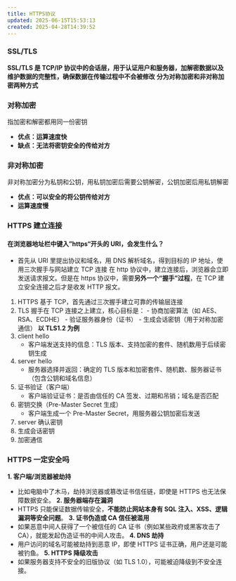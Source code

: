 ```yaml
---
title: HTTPS协议
updated: 2025-06-15T15:53:13
created: 2025-04-28T14:39:52
---
```


### SSL/TLS

**SSL/TLS 是 TCP/IP 协议中的会话层，用于认证用户和服务器，加解密数据以及维护数据的完整性，确保数据在传输过程中不会被修改**
**分为对称加密和非对称加密两种方式**

### 对称加密

指加密和解密都用同一份密钥

- **优点：运算速度快**
- **缺点：无法将密钥安全的传给对方**

### 非对称加密

非对称加密分为私钥和公钥，用私钥加密后需要公钥解密，公钥加密后用私钥解密

- **优点：可以安全的将公钥传给对方**
- **运算速度慢**

### HTTPS 建立连接

#### 在浏览器地址栏中键入”https“开头的 URI，会发生什么？

- 首先从 URI 里提出协议和域名，用 DNS 解析域名，得到目标的 IP 地址，使用三次握手与网站建立 TCP 连接
  在 http 协议中，建立连接后，浏览器会立即发送请求报文。但是在 https 协议中，需要**另外一个“握手”过程**，在 TCP 建立安全连接之后才是收发 HTTP 报文。

1.  HTTPS 基于 TCP，首先通过三次握手建立可靠的传输层连接
2.  TLS 握手在 TCP 连接之上建立，核心目标是： - 协商加密算法（如 AES、RSA、ECDHE） - 验证服务器身份（证书） - 生成会话密钥（用于对称加密通信）
    **以 TLS1.2 为例**
3.  client hello
    - 客户端发送支持的信息：TLS 版本、支持加密的套件、随机数用于后续密钥生成
4.  server hello
    - 服务器选择并返回：确定的 TLS 版本和加密套件、随机数、服务器证书（包含公钥和域名信息）
5.  证书验证（客户端）
    - 客户端验证证书：是否由信任的 CA 签发、过期和吊销；域名是否匹配
6.  密钥交换（Pre-Master Secret 生成）
    - 客户端生成一个 Pre-Master Secret，用服务器公钥加密后发送
7.  server 确认密钥
8.  生成会话密钥
9.  加密通信

### HTTPS 一定安全吗

**1. 客户端/浏览器被劫持**

- 比如电脑中了木马，劫持浏览器或篡改证书信任链，即使是 HTTPS 也无法保障数据安全。
  **2. 服务器端存在漏洞**
- HTTPS 只能保证数据传输安全，**不能防止网站本身有 SQL 注入、XSS、逻辑漏洞等安全问题**。
  **3. 证书伪造或 CA 信任被滥用**
- 如果恶意中间人获得了一个被信任的 CA 证书（例如某些政府或黑客攻击了 CA），就能发起伪造证书的中间人攻击。
  **4. DNS 劫持**
- 用户访问的域名可能被劫持到恶意 IP，即使 HTTPS 证书正确，用户还是可能被钓鱼。
  **5. HTTPS 降级攻击**
- 如果服务器支持不安全的旧版协议（如 TLS 1.0），可能被迫降级到不安全连接。
